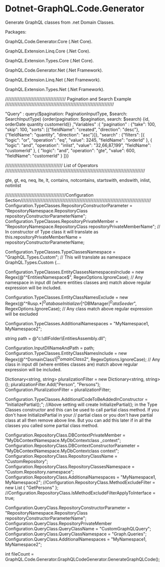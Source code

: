 # Dotnet-GraphQL.Code.Generator
Generate GraphQL classes from .net Domain Classes.

Packages:

GraphQL.Code.Generator.Core (.Net Core).

GraphQL.Extension.Linq.Core  (.Net Core).

GraphQL.Extension.Types.Core  (.Net Core).

GraphQL.Code.Generator.Net (.Net Framework).

GraphQL.Extension.Linq.Net (.Net Framework).

GraphQL.Extension.Types.Net (.Net Framework).

///////////////////////////////////////  Pagination and Search Example //////////////////////////////////////////////////////////////////////

"Query" : query($pagination: PaginationInputType, $search: SearchInputType) {order(pagination: $pagination, search: $search) {id, orderDate quantity customerId}}
,"Variables" :{ "pagination" : {"take": 100, "skip": 100, "sorts": [{"fieldName": "created", "direction": "desc"}, {"fieldName": "quantity", "direction": "asc"}]}, "search" : {"filters": [{ "logic": "or", "operation": "eq", "value": 3245, "fieldName": "orderId" }, { "logic": "and", "operation": "inlist", "value": "32,66,87,199", "fieldName": "customerId" }, { "logic": "and", "operation": "gte", "value": 600, "fieldName": "customerId" } ]}}

///////////////////////////////////// List of Operators //////////////////////////////////////////////////////////////////////////////////////////

gte, gt, eq, neq, lte, lt, contains, notcontains, startswith, endswith, inlist, notinlist


///////////////////////////////////////Configuration Section////////////////////////////////////////////////////////////////////////////////////
Configuration.TypeClasses.RepositoryConstructorParameter
= "RepositoryNamespace.RepositoryClass repositoryConstructorParameterName";
Configuration.TypeClasses.RepositoryPrivateMember
= "RepositoryNamespace.RepositoryClass repositoryPrivateMemberName";
// In constructor of Type class it will translate as this.repositoryPrivateMemberName = repositoryConstructorParameterName;

Configuration.TypeClasses.TypeClassesNamespace = "GraphQL.Types.Custom";
// This will translate as namespace GraphQL.Types.Custom {...

Configuration.TypeClasses.EntityClassesNamespacesInclude = new Regex(@"^EntitiesNamespace$", RegexOptions.IgnoreCase);
// Any namespace in input dll (where entities classes are) match above regular expression will be included.

Configuration.TypeClasses.EntityClassNamesExclude = 
    new Regex(@"^Rusp.*$|^DatabaseInitializer$|^DBManager$|^DataSeeder$", RegexOptions.IgnoreCase);
// Any class match above regular expression will be excluded 

Configuration.TypeClasses.AdditionalNamespaces = "MyNamespace1, MyNamespace2";

string path = @"c:\dllFolder\EntitiesAssembly.dll";

Configuration.InputDllNameAndPath = path;
Configuration.TypeClasses.EntityClassNamesInclude
    = new Regex(@"^DomainClass1$|^DomainClass2$", RegexOptions.IgnoreCase);
// Any class in input dll (where entities classes are) match above regular expression will be included.

Dictionary<string, string> pluralizationFilter = new Dictionary<string, string>();
pluralizationFilter.Add("Person", "Persons");
Configuration.PluralizationFilter = pluralizationFilter;

Configuration.TypeClasses.AdditionalCodeToBeAddedInConstructor = "InitializePartial();";
//Above setting will create InitializePartial(); in the Type Classes constructor and this can be used to call partial class method. If you don't have InitializePartial in your 
// partial class or you don't have partial class at all then remove above line. But you can add this later if in all the classes you called some partial class method.

Configuration.RepositoryClass.DBContextPrivateMember
    = "MyDbContextNamespace.MyDbContextclass _context";
Configuration.RepositoryClass.DBContextConstructorParameter
    = "MyDbContextNamespace.MyDbContextclass context";
Configuration.RepositoryClass.RepositoryClassName = "CustomRepository";
Configuration.RepositoryClass.RepositoryClassesNamespace = "Custom.Repository.namespace";
Configuration.RepositoryClass.AdditionalNamespaces = "MyNamespace1, MyNamespace2";
//Configuration.RepositoryClass.MethodExcludeFilter = new List<string> { "GetPersons" };
//Configuration.RepositoryClass.IsMethodExcludeFilterApplyToInterface = true;

Configuration.QueryClass.RepositoryConstructorParameter
 = "RepositoryNamespace.RepositoryClass repositoryConstructorParameterName";
Configuration.QueryClass.RepositoryPrivateMember
Configuration.QueryClass.QueryClassName = "CustomGraphQLQuery";
Configuration.QueryClass.QueryClassNamespace = "Graph.Queries";
Configuration.QueryClass.AdditionalNamespaces = "MyNamespace1, MyNamespace2";

int fileCount = GraphQL.Code.Generator.GraphQLCodeGenerator.GenerateGraphQLCode();

